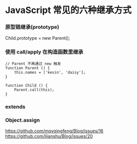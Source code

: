 # JavaScript 常见的六种继承方式

### 原型链继承(prototype)

Child.prototype = new Parent();

### 使用 call/apply 在构造函数里继承

```
// Parent 不再通过 new 触发
function Parent () {
    this.names = ['kevin', 'daisy'];
}

function Child () {
    Parent.call(this);
}
```
### extends
### Object.assign
https://github.com/mqyqingfeng/Blog/issues/16
https://github.com/ljianshu/Blog/issues/20